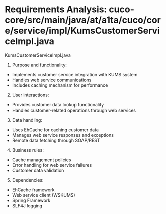 # Requirements Analysis: cuco-core/src/main/java/at/a1ta/cuco/core/service/impl/KumsCustomerServiceImpl.java

KumsCustomerServiceImpl.java
1. Purpose and functionality:
- Implements customer service integration with KUMS system
- Handles web service communications
- Includes caching mechanism for performance

2. User interactions:
- Provides customer data lookup functionality
- Handles customer-related operations through web services

3. Data handling:
- Uses EhCache for caching customer data
- Manages web service responses and exceptions
- Remote data fetching through SOAP/REST

4. Business rules:
- Cache management policies
- Error handling for web service failures
- Customer data validation

5. Dependencies:
- EhCache framework
- Web service client (WSKUMS)
- Spring Framework
- SLF4J logging